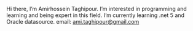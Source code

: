 Hi there, I’m Amirhossein Taghipour.
I’m interested in programming and learning and being expert in this field.
I’m currently learning .net 5 and Oracle datasource. 
email: ami.taghipour@gmail.com

<!---
amirhossein-tqp/amirhossein-tqp is a ✨ special ✨ repository because its `README.md` (this file) appears on your GitHub profile.
You can click the Preview link to take a look at your changes.
--->

